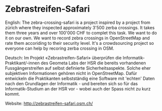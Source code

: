 # Zebrastreifen-Safari

English: The zebra-crossing-safari is a project inspired by a project from 
zürich where they inspected approximately 3'500 zerba crossings. 
It takes them three years and over 100'000 CHF to complet this task. We want to do it on our own. 
We want to record zebra crossings in OpenStreetMap and rate them accoriding to their security level. 
It's a crowdsourcing project so everyone can help by recoring zerba crossing in OSM. 

Deutsch: Im Projekt «Zebrastreifen-Safari» überprüfen die Informatik-Praktikant/-innen des Geometa Labs der HSR 
die bereits vorhandenen Fussgängerstreifen auf selbst definierte Sicherheitsaspekte. 
Solche eher subjektiven Informationen gehören nicht in OpenStreetMap. 
Dafür entwickeln die Praktikanten selbstständig eine Software mit 'echten' Daten nach den Grundlagen 
der Informatik - und bereiten sich so für das Informatik-Studium an der HSR vor - wobei auch der 
Spass nicht zu kurz kommt.

Website: http://zebrastreifen-safari.osm.ch/ 
